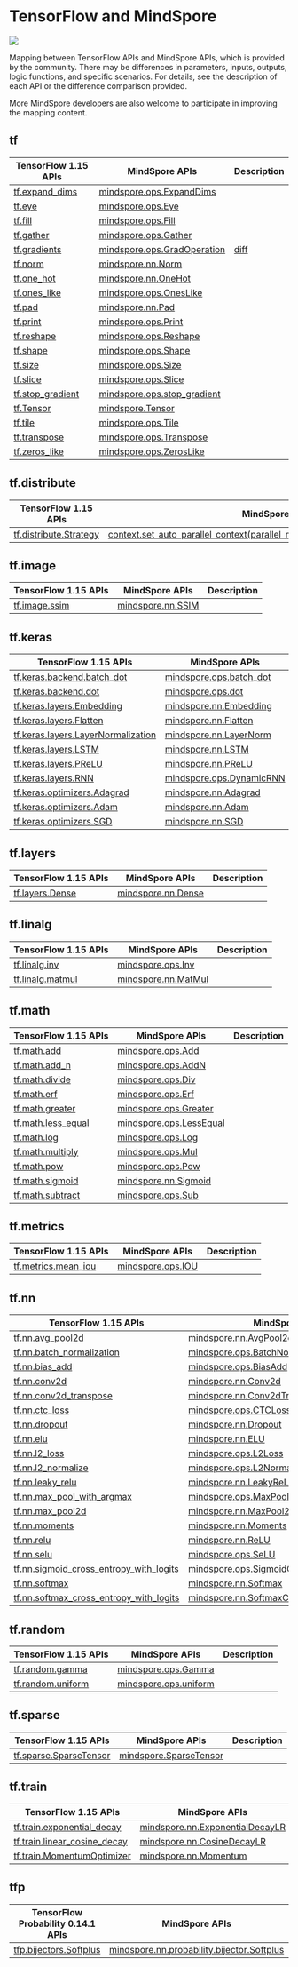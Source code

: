 # TensorFlow and MindSpore

<a href="https://gitee.com/mindspore/docs/blob/r1.6/docs/mindspore/migration_guide/source_en/api_mapping/tensorflow_api_mapping.md" target="_blank"><img src="https://gitee.com/mindspore/docs/raw/r1.6/resource/_static/logo_source_en.png"></a>

Mapping between TensorFlow APIs and MindSpore APIs, which is provided by the community. There may be differences in parameters, inputs, outputs, logic functions, and specific scenarios. For details, see the description of each API or the difference comparison provided.

More MindSpore developers are also welcome to participate in improving the mapping content.

## tf

| TensorFlow  1.15 APIs                                                                                                                               | MindSpore APIs                                                                                                                                             | Description |
|-----------------------------------------------------------------------------------------------------------------------------------------------------|-------------------------------------------------------------------------------------------------------------------------------------------------------------------|------|
| [tf.expand_dims](https://www.tensorflow.org/versions/r1.15/api_docs/python/tf/expand_dims)                                                           |[mindspore.ops.ExpandDims](https://mindspore.cn/docs/api/en/r1.6/api_python/ops/mindspore.ops.ExpandDims.html)                                                   |  |
| [tf.eye](https://www.tensorflow.org/versions/r1.15/api_docs/python/tf/eye)                                                                           |[mindspore.ops.Eye](https://mindspore.cn/docs/api/en/r1.6/api_python/ops/mindspore.ops.Eye.html)                                                                 |  |
| [tf.fill](https://www.tensorflow.org/versions/r1.15/api_docs/python/tf/fill)                                                                         |[mindspore.ops.Fill](https://mindspore.cn/docs/api/en/r1.6/api_python/ops/mindspore.ops.Fill.html)                                                               |  |
| [tf.gather](https://www.tensorflow.org/versions/r1.15/api_docs/python/tf/gather)                                                                     |[mindspore.ops.Gather](https://mindspore.cn/docs/api/en/r1.6/api_python/ops/mindspore.ops.Gather.html)                                                           |  |
| [tf.gradients](https://www.tensorflow.org/versions/r1.15/api_docs/python/tf/gradients)                                                              |[mindspore.ops.GradOperation](https://mindspore.cn/docs/api/en/r1.6/api_python/ops/mindspore.ops.GradOperation.html)                                             |[diff](https://www.mindspore.cn/docs/migration_guide/en/r1.6/api_mapping/tensorflow_diff/GradOperation.html)|
| [tf.norm](https://www.tensorflow.org/versions/r1.15/api_docs/python/tf/norm)                                                                         |[mindspore.nn.Norm](https://mindspore.cn/docs/api/en/r1.6/api_python/nn/mindspore.nn.Norm.html)                                                                  |  |
| [tf.one_hot](https://www.tensorflow.org/versions/r1.15/api_docs/python/tf/one_hot)                                                                   |[mindspore.nn.OneHot](https://mindspore.cn/docs/api/en/r1.6/api_python/nn/mindspore.nn.OneHot.html)                                                              |  |
| [tf.ones_like](https://www.tensorflow.org/versions/r1.15/api_docs/python/tf/ones_like)                                                               |[mindspore.ops.OnesLike](https://mindspore.cn/docs/api/en/r1.6/api_python/ops/mindspore.ops.OnesLike.html)                                                       |  |
| [tf.pad](https://www.tensorflow.org/versions/r1.15/api_docs/python/tf/pad)                                                                           |[mindspore.nn.Pad](https://mindspore.cn/docs/api/en/r1.6/api_python/nn/mindspore.nn.Pad.html)                                                                    |  |
| [tf.print](https://www.tensorflow.org/versions/r1.15/api_docs/python/tf/print)                                                                       |[mindspore.ops.Print](https://mindspore.cn/docs/api/en/r1.6/api_python/ops/mindspore.ops.Print.html)                                                             |  |
| [tf.reshape](https://www.tensorflow.org/versions/r1.15/api_docs/python/tf/reshape)                                                                   |[mindspore.ops.Reshape](https://mindspore.cn/docs/api/en/r1.6/api_python/ops/mindspore.ops.Reshape.html)                                                         |  |
| [tf.shape](https://www.tensorflow.org/versions/r1.15/api_docs/python/tf/shape)                                                                       |[mindspore.ops.Shape](https://mindspore.cn/docs/api/en/r1.6/api_python/ops/mindspore.ops.Shape.html)                                                             |  |
| [tf.size](https://www.tensorflow.org/versions/r1.15/api_docs/python/tf/size)                                                                         |[mindspore.ops.Size](https://mindspore.cn/docs/api/en/r1.6/api_python/ops/mindspore.ops.Size.html)                                                               |  |
| [tf.slice](https://www.tensorflow.org/versions/r1.15/api_docs/python/tf/slice)                                                                       |[mindspore.ops.Slice](https://mindspore.cn/docs/api/en/r1.6/api_python/ops/mindspore.ops.Slice.html)                                                             |  |
| [tf.stop_gradient](https://www.tensorflow.org/versions/r1.15/api_docs/python/tf/stop_gradient)                                                       |[mindspore.ops.stop_gradient](https://mindspore.cn/tutorials/en/r1.6/autograd.html#stop-gradient)                                                                |  |
| [tf.Tensor](https://www.tensorflow.org/versions/r1.15/api_docs/python/tf/Tensor)                                                                     |[mindspore.Tensor](https://mindspore.cn/docs/api/en/r1.6/api_python/mindspore/mindspore.Tensor.html)                                                             |  |
| [tf.tile](https://www.tensorflow.org/versions/r1.15/api_docs/python/tf/tile)                                                                         |[mindspore.ops.Tile](https://mindspore.cn/docs/api/en/r1.6/api_python/ops/mindspore.ops.Tile.html)                                                               |  |
| [tf.transpose](https://www.tensorflow.org/versions/r1.15/api_docs/python/tf/transpose)                                                               |[mindspore.ops.Transpose](https://mindspore.cn/docs/api/en/r1.6/api_python/ops/mindspore.ops.Transpose.html)                                                     |  |
| [tf.zeros_like](https://www.tensorflow.org/versions/r1.15/api_docs/python/tf/zeros_like)                                                             |[mindspore.ops.ZerosLike](https://mindspore.cn/docs/api/en/r1.6/api_python/ops/mindspore.ops.ZerosLike.html)                                                     |  |

## tf.distribute

| TensorFlow  1.15 APIs                                                                                                                               | MindSpore APIs                                                                                                                                             | Description |
|-----------------------------------------------------------------------------------------------------------------------------------------------------|-------------------------------------------------------------------------------------------------------------------------------------------------------------------|------|
| [tf.distribute.Strategy](https://www.tensorflow.org/versions/r1.15/api_docs/python/tf/distribute/Strategy)                                           |[context.set_auto_parallel_context(parallel_mode=ParallelMode.DATA_PARALLEL)](https://mindspore.cn/docs/api/zh-CN/r1.6/api_python/mindspore.context.html#mindspore.context.set_auto_parallel_context) |  [diff](https://www.mindspore.cn/docs/migration_guide/en/r1.6/api_mapping/tensorflow_diff/DistributedTrain.html)|

## tf.image

| TensorFlow  1.15 APIs                                                                                                                               | MindSpore APIs                                                                                                                                             | Description |
|-----------------------------------------------------------------------------------------------------------------------------------------------------|-------------------------------------------------------------------------------------------------------------------------------------------------------------------|------|
| [tf.image.ssim](https://www.tensorflow.org/versions/r1.15/api_docs/python/tf/image/ssim)                                                             |[mindspore.nn.SSIM](https://mindspore.cn/docs/api/en/r1.6/api_python/nn/mindspore.nn.SSIM.html)                                                                  |  |

## tf.keras

| TensorFlow  1.15 APIs                                                                                                                               | MindSpore APIs                                                                                                                                             | Description |
|-----------------------------------------------------------------------------------------------------------------------------------------------------|-------------------------------------------------------------------------------------------------------------------------------------------------------------------|------|
| [tf.keras.backend.batch_dot](https://www.tensorflow.org/versions/r1.15/api_docs/python/tf/keras/backend/batch_dot)                                   |[mindspore.ops.batch_dot](https://mindspore.cn/docs/api/en/r1.6/api_python/ops/mindspore.ops.batch_dot.html)                                                     |  |
| [tf.keras.backend.dot](https://www.tensorflow.org/versions/r1.15/api_docs/python/tf/keras/backend/dot)                                               |[mindspore.ops.dot](https://mindspore.cn/docs/api/en/r1.6/api_python/ops/mindspore.ops.batch_dot.html)                                                           |  |
| [tf.keras.layers.Embedding](https://www.tensorflow.org/versions/r1.15/api_docs/python/tf/keras/layers/Embedding)                                     |[mindspore.nn.Embedding](https://mindspore.cn/docs/api/en/r1.6/api_python/nn/mindspore.nn.Embedding.html)                                                        |  |
| [tf.keras.layers.Flatten](https://www.tensorflow.org/versions/r1.15/api_docs/python/tf/keras/layers/Flatten)                                         |[mindspore.nn.Flatten](https://mindspore.cn/docs/api/en/r1.6/api_python/nn/mindspore.nn.Flatten.html)                                                            |  |
| [tf.keras.layers.LayerNormalization](https://www.tensorflow.org/versions/r1.15/api_docs/python/tf/keras/layers/LayerNormalization)                   |[mindspore.nn.LayerNorm](https://mindspore.cn/docs/api/en/r1.6/api_python/nn/mindspore.nn.LayerNorm.html)                                                        |  |
| [tf.keras.layers.LSTM](https://www.tensorflow.org/versions/r1.15/api_docs/python/tf/keras/layers/LSTM)                                               |[mindspore.nn.LSTM](https://mindspore.cn/docs/api/en/r1.6/api_python/nn/mindspore.nn.LSTM.html)                                                                  |  |
| [tf.keras.layers.PReLU](https://www.tensorflow.org/versions/r1.15/api_docs/python/tf/keras/layers/PReLU)                                             |[mindspore.nn.PReLU](https://mindspore.cn/docs/api/en/r1.6/api_python/nn/mindspore.nn.PReLU.html)                                                                |  |
| [tf.keras.layers.RNN](https://www.tensorflow.org/versions/r1.15/api_docs/python/tf/keras/layers/RNN)                                                 |[mindspore.ops.DynamicRNN](https://mindspore.cn/docs/api/en/r1.6/api_python/ops/mindspore.ops.DynamicRNN.html)                                                   |  |
| [tf.keras.optimizers.Adagrad](https://www.tensorflow.org/versions/r1.15/api_docs/python/tf/keras/optimizers/Adagrad)                                 |[mindspore.nn.Adagrad](https://mindspore.cn/docs/api/en/r1.6/api_python/nn/mindspore.nn.Adagrad.html)                                                            |[diff](https://www.mindspore.cn/docs/migration_guide/en/r1.6/api_mapping/tensorflow_diff/Adagrad.html)|
| [tf.keras.optimizers.Adam](https://www.tensorflow.org/versions/r1.15/api_docs/python/tf/keras/optimizers/Adam)                                       |[mindspore.nn.Adam](https://mindspore.cn/docs/api/en/r1.6/api_python/nn/mindspore.nn.Adam.html)                                                                  |[diff](https://www.mindspore.cn/docs/migration_guide/en/r1.6/api_mapping/tensorflow_diff/Adam.html)|
| [tf.keras.optimizers.SGD](https://www.tensorflow.org/versions/r1.15/api_docs/python/tf/keras/optimizers/SGD)                                         |[mindspore.nn.SGD](https://mindspore.cn/docs/api/en/r1.6/api_python/nn/mindspore.nn.SGD.html)                                                                    |[diff](https://www.mindspore.cn/docs/migration_guide/en/r1.6/api_mapping/tensorflow_diff/SGD.html)|

## tf.layers

| TensorFlow  1.15 APIs                                                                                                                               | MindSpore APIs                                                                                                                                             | Description |
|-----------------------------------------------------------------------------------------------------------------------------------------------------|-------------------------------------------------------------------------------------------------------------------------------------------------------------------|------|
| [tf.layers.Dense](https://www.tensorflow.org/versions/r1.15/api_docs/python/tf/layers/Dense)                                                         |[mindspore.nn.Dense](https://mindspore.cn/docs/api/en/r1.6/api_python/nn/mindspore.nn.Dense.html)                                                                |  |

## tf.linalg

| TensorFlow  1.15 APIs                                                                                                                               | MindSpore APIs                                                                                                                                             | Description |
|-----------------------------------------------------------------------------------------------------------------------------------------------------|-------------------------------------------------------------------------------------------------------------------------------------------------------------------|------|
| [tf.linalg.inv](https://www.tensorflow.org/versions/r1.15/api_docs/python/tf/linalg/inv)                                                             |[mindspore.ops.Inv](https://mindspore.cn/docs/api/en/r1.6/api_python/ops/mindspore.ops.Inv.html)                                                                 |  |
| [tf.linalg.matmul](https://www.tensorflow.org/versions/r1.15/api_docs/python/tf/linalg/matmul)                                                       |[mindspore.nn.MatMul](https://mindspore.cn/docs/api/en/r1.6/api_python/nn/mindspore.nn.MatMul.html)                                                              |  |

## tf.math

| TensorFlow  1.15 APIs                                                                                                                               | MindSpore APIs                                                                                                                                             | Description |
|-----------------------------------------------------------------------------------------------------------------------------------------------------|-------------------------------------------------------------------------------------------------------------------------------------------------------------------|------|
| [tf.math.add](https://www.tensorflow.org/versions/r1.15/api_docs/python/tf/math/add)                                                                 |[mindspore.ops.Add](https://mindspore.cn/docs/api/en/r1.6/api_python/ops/mindspore.ops.Add.html)                                                                 |  |
| [tf.math.add_n](https://www.tensorflow.org/versions/r1.15/api_docs/python/tf/math/add_n)                                                             |[mindspore.ops.AddN](https://mindspore.cn/docs/api/en/r1.6/api_python/ops/mindspore.ops.AddN.html)                                                               |  |
| [tf.math.divide](https://www.tensorflow.org/versions/r1.15/api_docs/python/tf/math/divide)                                                           |[mindspore.ops.Div](https://mindspore.cn/docs/api/en/r1.6/api_python/ops/mindspore.ops.Div.html)                                                                 |  |
| [tf.math.erf](https://www.tensorflow.org/versions/r1.15/api_docs/python/tf/math/erf)                                                                 |[mindspore.ops.Erf](https://mindspore.cn/docs/api/en/r1.6/api_python/ops/mindspore.ops.Erf.html)                                                                 |  |
| [tf.math.greater](https://www.tensorflow.org/versions/r1.15/api_docs/python/tf/math/greater)                                                         |[mindspore.ops.Greater](https://mindspore.cn/docs/api/en/r1.6/api_python/ops/mindspore.ops.Greater.html)                                                         |  |
| [tf.math.less_equal](https://www.tensorflow.org/versions/r1.15/api_docs/python/tf/math/less_equal)                                                   |[mindspore.ops.LessEqual](https://mindspore.cn/docs/api/en/r1.6/api_python/ops/mindspore.ops.LessEqual.html)                                                     |  |
| [tf.math.log](https://www.tensorflow.org/versions/r1.15/api_docs/python/tf/math/log)                                                                 |[mindspore.ops.Log](https://mindspore.cn/docs/api/en/r1.6/api_python/ops/mindspore.ops.Log.html)                                                                 |  |
| [tf.math.multiply](https://www.tensorflow.org/versions/r1.15/api_docs/python/tf/math/multiply)                                                       |[mindspore.ops.Mul](https://mindspore.cn/docs/api/en/r1.6/api_python/ops/mindspore.ops.Mul.html)                                                                 |  |
| [tf.math.pow](https://www.tensorflow.org/versions/r1.15/api_docs/python/tf/math/pow)                                                                 |[mindspore.ops.Pow](https://mindspore.cn/docs/api/en/r1.6/api_python/ops/mindspore.ops.Pow.html)                                                                 |  |
| [tf.math.sigmoid](https://www.tensorflow.org/versions/r1.15/api_docs/python/tf/math/sigmoid)                                                         |[mindspore.nn.Sigmoid](https://mindspore.cn/docs/api/en/r1.6/api_python/nn/mindspore.nn.Sigmoid.html)                                                            |  |
| [tf.math.subtract](https://www.tensorflow.org/versions/r1.15/api_docs/python/tf/math/subtract)                                                       |[mindspore.ops.Sub](https://mindspore.cn/docs/api/en/r1.6/api_python/ops/mindspore.ops.Sub.html)                                                                 |  |

## tf.metrics

| TensorFlow  1.15 APIs                                                                                                                               | MindSpore APIs                                                                                                                                             | Description |
|-----------------------------------------------------------------------------------------------------------------------------------------------------|-------------------------------------------------------------------------------------------------------------------------------------------------------------------|------|
| [tf.metrics.mean_iou](https://www.tensorflow.org/versions/r1.15/api_docs/python/tf/metrics/mean_iou)                                                 |[mindspore.ops.IOU](https://mindspore.cn/docs/api/en/r1.6/api_python/ops/mindspore.ops.IOU.html)                                                                 |  |

## tf.nn

| TensorFlow  1.15 APIs                                                                                                                               | MindSpore APIs                                                                                                                                             | Description |
|-----------------------------------------------------------------------------------------------------------------------------------------------------|-------------------------------------------------------------------------------------------------------------------------------------------------------------------|------|
| [tf.nn.avg_pool2d](https://www.tensorflow.org/versions/r1.15/api_docs/python/tf/nn/avg_pool2d)                                                       |[mindspore.nn.AvgPool2d](https://mindspore.cn/docs/api/en/r1.6/api_python/nn/mindspore.nn.AvgPool2d.html)                                                        |  |
| [tf.nn.batch_normalization](https://www.tensorflow.org/versions/r1.15/api_docs/python/tf/nn/batch_normalization)                                     |[mindspore.ops.BatchNorm](https://mindspore.cn/docs/api/en/r1.6/api_python/ops/mindspore.ops.BatchNorm.html)                                                     |  |
| [tf.nn.bias_add](https://www.tensorflow.org/versions/r1.15/api_docs/python/tf/nn/bias_add)                                                           |[mindspore.ops.BiasAdd](https://mindspore.cn/docs/api/en/r1.6/api_python/ops/mindspore.ops.BiasAdd.html)                                                         |  |
| [tf.nn.conv2d](https://www.tensorflow.org/versions/r1.15/api_docs/python/tf/nn/conv2d)                                                               |[mindspore.nn.Conv2d](https://mindspore.cn/docs/api/en/r1.6/api_python/nn/mindspore.nn.Conv2d.html)                                                              |  |
| [tf.nn.conv2d_transpose](https://www.tensorflow.org/versions/r1.15/api_docs/python/tf/nn/conv2d_transpose)                                           |[mindspore.nn.Conv2dTranspose](https://mindspore.cn/docs/api/en/r1.6/api_python/nn/mindspore.nn.Conv2dTranspose.html)                                            |  |
| [tf.nn.ctc_loss](https://www.tensorflow.org/versions/r1.15/api_docs/python/tf/nn/ctc_loss)                                                           |[mindspore.ops.CTCLoss](https://mindspore.cn/docs/api/en/r1.6/api_python/ops/mindspore.ops.CTCLoss.html)                                                         |  |
| [tf.nn.dropout](https://www.tensorflow.org/versions/r1.15/api_docs/python/tf/nn/dropout)                                                             |[mindspore.nn.Dropout](https://mindspore.cn/docs/api/en/r1.6/api_python/nn/mindspore.nn.Dropout.html)                                                            |  |
| [tf.nn.elu](https://www.tensorflow.org/versions/r1.15/api_docs/python/tf/nn/elu)                                                                     |[mindspore.nn.ELU](https://mindspore.cn/docs/api/en/r1.6/api_python/nn/mindspore.nn.ELU.html)                                                                    |  |
| [tf.nn.l2_loss](https://www.tensorflow.org/versions/r1.15/api_docs/python/tf/nn/l2_loss)                                                             |[mindspore.ops.L2Loss](https://mindspore.cn/docs/api/en/r1.6/api_python/ops/mindspore.ops.L2Loss.html)                                                           |  |
| [tf.nn.l2_normalize](https://www.tensorflow.org/versions/r1.15/api_docs/python/tf/nn/l2_normalize)                                                   |[mindspore.ops.L2Normalize](https://mindspore.cn/docs/api/en/r1.6/api_python/ops/mindspore.ops.L2Normalize.html)                                                 |  |
| [tf.nn.leaky_relu](https://www.tensorflow.org/versions/r1.15/api_docs/python/tf/nn/leaky_relu)                                                       |[mindspore.nn.LeakyReLU](https://mindspore.cn/docs/api/en/r1.6/api_python/nn/mindspore.nn.LeakyReLU.html)                                                        |  |
| [tf.nn.max_pool_with_argmax](https://www.tensorflow.org/versions/r1.15/api_docs/python/tf/nn/max_pool_with_argmax)                                   |[mindspore.ops.MaxPoolWithArgmax](https://mindspore.cn/docs/api/en/r1.6/api_python/ops/mindspore.ops.MaxPoolWithArgmax.html)                                     |  |
| [tf.nn.max_pool2d](https://www.tensorflow.org/versions/r1.15/api_docs/python/tf/nn/max_pool2d)                                                       |[mindspore.nn.MaxPool2d](https://mindspore.cn/docs/api/en/r1.6/api_python/nn/mindspore.nn.MaxPool2d.html)                                                        |  |
| [tf.nn.moments](https://www.tensorflow.org/versions/r1.15/api_docs/python/tf/nn/moments)                                                             |[mindspore.nn.Moments](https://mindspore.cn/docs/api/en/r1.6/api_python/nn/mindspore.nn.Moments.html)                                                            |  |
| [tf.nn.relu](https://www.tensorflow.org/versions/r1.15/api_docs/python/tf/nn/relu)                                                                   |[mindspore.nn.ReLU](https://mindspore.cn/docs/api/en/r1.6/api_python/nn/mindspore.nn.ReLU.html)                                                                  |  |
| [tf.nn.selu](https://www.tensorflow.org/versions/r1.15/api_docs/python/tf/nn/selu)                                                                   |[mindspore.ops.SeLU](https://mindspore.cn/docs/api/en/r1.6/api_python/ops/mindspore.ops.SeLU.html)                                                               |  |
| [tf.nn.sigmoid_cross_entropy_with_logits](https://www.tensorflow.org/versions/r1.15/api_docs/python/tf/nn/sigmoid_cross_entropy_with_logits)         |[mindspore.ops.SigmoidCrossEntropyWithLogits](https://mindspore.cn/docs/api/en/r1.6/api_python/ops/mindspore.ops.SigmoidCrossEntropyWithLogits.html)             |  |
| [tf.nn.softmax](https://www.tensorflow.org/versions/r1.15/api_docs/python/tf/nn/softmax)                                                             |[mindspore.nn.Softmax](https://mindspore.cn/docs/api/en/r1.6/api_python/nn/mindspore.nn.Softmax.html)                                                            |  |
| [tf.nn.softmax_cross_entropy_with_logits](https://www.tensorflow.org/versions/r1.15/api_docs/python/tf/nn/softmax_cross_entropy_with_logits)         |[mindspore.nn.SoftmaxCrossEntropyWithLogits](https://mindspore.cn/docs/api/en/r1.6/api_python/nn/mindspore.nn.SoftmaxCrossEntropyWithLogits.html)                |[diff](https://www.mindspore.cn/docs/migration_guide/en/r1.6/api_mapping/tensorflow_diff/SoftmaxCrossEntropyWithLogits.html)|

## tf.random

| TensorFlow  1.15 APIs                                                                                                                               | MindSpore APIs                                                                                                                                             | Description |
|-----------------------------------------------------------------------------------------------------------------------------------------------------|-------------------------------------------------------------------------------------------------------------------------------------------------------------------|------|
| [tf.random.gamma](https://www.tensorflow.org/versions/r1.15/api_docs/python/tf/random/gamma)                                                         |[mindspore.ops.Gamma](https://mindspore.cn/docs/api/en/r1.6/api_python/ops/mindspore.ops.Gamma.html)                                                             |  |
| [tf.random.uniform](https://www.tensorflow.org/versions/r1.15/api_docs/python/tf/random/uniform)                                                     |[mindspore.ops.uniform](https://mindspore.cn/docs/api/en/r1.6/api_python/ops/mindspore.ops.uniform.html)                                                         |  |

## tf.sparse

| TensorFlow  1.15 APIs                                                                                                                               | MindSpore APIs                                                                                                                                             | Description |
|-----------------------------------------------------------------------------------------------------------------------------------------------------|-------------------------------------------------------------------------------------------------------------------------------------------------------------------|------|
| [tf.sparse.SparseTensor](https://www.tensorflow.org/versions/r1.15/api_docs/python/tf/sparse/SparseTensor)                                           |[mindspore.SparseTensor](https://mindspore.cn/docs/api/en/r1.6/api_python/mindspore/mindspore.SparseTensor.html)                                                 |  |

## tf.train

| TensorFlow  1.15 APIs                                                                                                                               | MindSpore APIs                                                                                                                                             | Description |
|-----------------------------------------------------------------------------------------------------------------------------------------------------|-------------------------------------------------------------------------------------------------------------------------------------------------------------------|------|
| [tf.train.exponential_decay](https://www.tensorflow.org/versions/r1.15/api_docs/python/tf/train/exponential_decay)                                   |[mindspore.nn.ExponentialDecayLR](https://mindspore.cn/docs/api/en/r1.6/api_python/nn/mindspore.nn.ExponentialDecayLR.html)                                      |  |
| [tf.train.linear_cosine_decay](https://www.tensorflow.org/versions/r1.15/api_docs/python/tf/train/linear_cosine_decay)                               |[mindspore.nn.CosineDecayLR](https://mindspore.cn/docs/api/en/r1.6/api_python/nn/mindspore.nn.CosineDecayLR.html)                                                |[diff](https://www.mindspore.cn/docs/migration_guide/en/r1.6/api_mapping/tensorflow_diff/CosineDecayLR.html)|
| [tf.train.MomentumOptimizer](https://www.tensorflow.org/versions/r1.15/api_docs/python/tf/train/MomentumOptimizer)                                   |[mindspore.nn.Momentum](https://mindspore.cn/docs/api/en/r1.6/api_python/nn/mindspore.nn.Momentum.html)                                                          |[diff](https://www.mindspore.cn/docs/migration_guide/en/r1.6/api_mapping/tensorflow_diff/Momentum.html)|

## tfp

| TensorFlow  Probability 0.14.1 APIs                                                                                                                 | MindSpore APIs                                                                                                                                             | Description |
|-----------------------------------------------------------------------------------------------------------------------------------------------------|-------------------------------------------------------------------------------------------------------------------------------------------------------------------|------|
| [tfp.bijectors.Softplus](https://www.tensorflow.org/probability/api_docs/python/tfp/bijectors/Softplus)                                                              |[mindspore.nn.probability.bijector.Softplus](https://www.mindspore.cn/docs/api/en/r1.6/api_python/nn_probability/mindspore.nn.probability.bijector.Softplus.html)                                             |[diff](https://www.mindspore.cn/docs/migration_guide/en/r1.6/api_mapping/tensorflow_probability_diff/BijectorSoftplus.html)|
